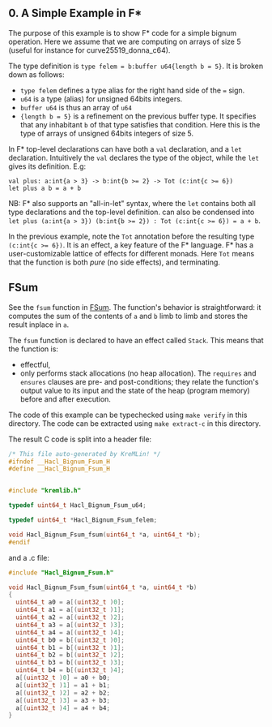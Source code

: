 ## 0. A Simple Example in F\*

The purpose of this example is to show F* code for a simple bignum operation.
Here we assume that we are computing on arrays of size 5 (useful for instance for curve25519_donna_c64).

The type definition is `type felem = b:buffer u64{length b = 5}`.
It is broken down as follows:
- `type felem` defines a type alias for the right hand side of the `=` sign.
- `u64` is a type (alias) for unsigned 64bits integers.
- `buffer u64` is thus an array of `u64`
- `{length b = 5}` is a refinement on the previous buffer type. It specifies that any inhabitant `b` of that type satisfies that condition. Here this is the type of arrays of unsigned 64bits integers of size 5.

In F* top-level declarations can have both a `val` declaration, and a `let` declaration. Intuitively the `val` declares the type of the object, while the `let` gives its definition. E.g:
```F#
val plus: a:int{a > 3} -> b:int{b >= 2} -> Tot (c:int{c >= 6})
let plus a b = a + b
```
NB: F* also supports an "all-in-let" syntax, where the `let` contains both all type declarations and the top-level definition.
can also be condensed into `let plus (a:int{a > 3}) (b:int{b >= 2}) : Tot (c:int{c >= 6}) = a + b`.

In the previous example, note the `Tot` annotation before the resulting type `(c:int{c >= 6})`.
It is an effect, a key feature of the F* language. F* has a user-customizable lattice of effects for different monads.
Here `Tot` means that the function is both *pure* (no side effects), and terminating.

## FSum

See the `fsum` function in [FSum].
The function's behavior is straightforward: it computes the sum of the contents of `a` and `b` limb to limb and stores the result inplace in `a`.

The `fsum` function is declared to have an effect called `Stack`. This means that the function is:
- effectful,
- only performs stack allocations (no heap allocation).
The `requires` and `ensures` clauses are pre- and post-conditions; they relate the function's output value to its input
and the state of the heap (program memory) before and after execution.

[FSum]: https://github.com/mitls/hacl-star/blob/master/doc/tutorial/0-coding-field-arithmetic-in-fstar/Hacl.Bignum.Fsum.fst

The code of this example can be typechecked using `make verify` in this directory.
The code can be extracted using `make extract-c` in this directory.

The result C code is split into a header file:
```c
/* This file auto-generated by KreMLin! */
#ifndef __Hacl_Bignum_Fsum_H
#define __Hacl_Bignum_Fsum_H


#include "kremlib.h"

typedef uint64_t Hacl_Bignum_Fsum_u64;

typedef uint64_t *Hacl_Bignum_Fsum_felem;

void Hacl_Bignum_Fsum_fsum(uint64_t *a, uint64_t *b);
#endif
```
and a .c file:
```c
#include "Hacl_Bignum_Fsum.h"

void Hacl_Bignum_Fsum_fsum(uint64_t *a, uint64_t *b)
{
  uint64_t a0 = a[(uint32_t )0];
  uint64_t a1 = a[(uint32_t )1];
  uint64_t a2 = a[(uint32_t )2];
  uint64_t a3 = a[(uint32_t )3];
  uint64_t a4 = a[(uint32_t )4];
  uint64_t b0 = b[(uint32_t )0];
  uint64_t b1 = b[(uint32_t )1];
  uint64_t b2 = b[(uint32_t )2];
  uint64_t b3 = b[(uint32_t )3];
  uint64_t b4 = b[(uint32_t )4];
  a[(uint32_t )0] = a0 + b0;
  a[(uint32_t )1] = a1 + b1;
  a[(uint32_t )2] = a2 + b2;
  a[(uint32_t )3] = a3 + b3;
  a[(uint32_t )4] = a4 + b4;
}

```

